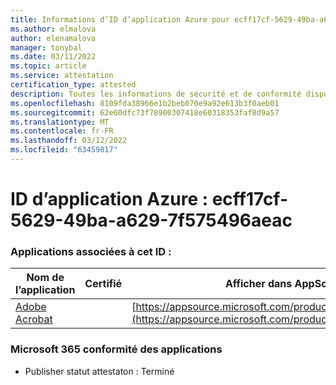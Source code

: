 ```yaml
---
title: Informations d’ID d’application Azure pour ecff17cf-5629-49ba-a629-7f575496aeac
ms.author: elmalova
author: elenamalova
manager: tonybal
ms.date: 03/11/2022
ms.topic: article
ms.service: attestation
certification_type: attested
description: Toutes les informations de sécurité et de conformité disponibles pour ecff17cf-5629-49ba-a629-7f575496aeac.
ms.openlocfilehash: 8109fda38966e1b2beb070e9a92e613b3f0aeb01
ms.sourcegitcommit: 62e60dfc73f78900307418e60318353faf8d9a57
ms.translationtype: MT
ms.contentlocale: fr-FR
ms.lasthandoff: 03/12/2022
ms.locfileid: "63459817"
---
```

# <a name="azure-app-id-ecff17cf-5629-49ba-a629-7f575496aeac"></a>ID d’application Azure : ecff17cf-5629-49ba-a629-7f575496aeac


### <a name="apps-associated-with-this-id"></a>Applications associées à cet ID :
| **Nom de l’application** | **Certifié** | **Afficher dans AppSource** |
|--------------|---------------|-----------------------|
| [Adobe Acrobat](../forward/WA200002564) |  | [https://appsource.microsoft.com/product/office/WA200002564](https://appsource.microsoft.com/product/office/WA200002564) |

### <a name="microsoft-365-app-compliance-status"></a>Microsoft 365 conformité des applications
- Publisher statut attestaton : Terminé
